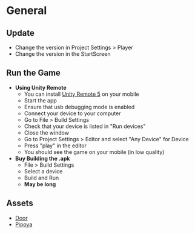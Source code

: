 ﻿# General

## Update

* Change the version in Project Settings > Player
* Change the version in the StartScreen

## Run the Game

* **Using Unity Remote**
  * You can install [Unity Remote 5](https://play.google.com/store/apps/details?id=com.unity3d.mobileremote&hl=en_US&gl=US) on your mobile
  * Start the app
  * Ensure that usb debugging mode is enabled
  * Connect your device to your computer
  * Go to File > Build Settings
  * Check that your device is listed in "Run devices"
  * Close the window
  * Go to Project Settings > Editor and select "Any Device" for Device
  * Press "play" in the editor
  * You should see the game on your mobile (in low quality)
* **Buy Building the .apk**
  * File > Build Settings
  * Select a device
  * Build and Run
  * **May be long**

## Assets

* [Door](https://kalponic-studio.itch.io/side-scroller-village-tileset)
* [Pipoya](https://pipoya.itch.io/pipoya-rpg-tileset-32x32)